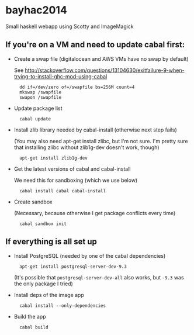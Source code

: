 bayhac2014
==========

Small haskell webapp using Scotty and ImageMagick

If you're on a VM and need to update cabal first:
-------------------------------------------------
- Create a swap file (digitalocean and AWS VMs have no swap by default)

  See http://stackoverflow.com/questions/13104630/exitfailure-9-when-trying-to-install-ghc-mod-using-cabal

        dd if=/dev/zero of=/swapfile bs=256M count=4
        mkswap /swapfile
        swapon /swapfile

- Update package list

        cabal update

- Install zlib library needed by cabal-install (otherwise next step fails)
	
	(You may also need apt-get install zlibc, but I'm not sure. I'm pretty sure that installing zlibc without zlib1g-dev doesn't work, though)

        apt-get install zlib1g-dev

- Get the latest versions of cabal and cabal-install

	We need this for sandboxing (which we use below)

        cabal install cabal cabal-install

- Create sandbox

	(Necessary, because otherwise I get package conflicts every time)

        cabal sandbox init

If everything is all set up
---------------------------
- Install PostgreSQL (needed by one of the cabal dependencies)

        apt-get install postgresql-server-dev-9.3

	(It's possible that `postgresql-server-dev-all` also works, but `-9.3` was the only package I tried)

- Install deps of the image app

        cabal install --only-dependencies

- Build the app

        cabal build
